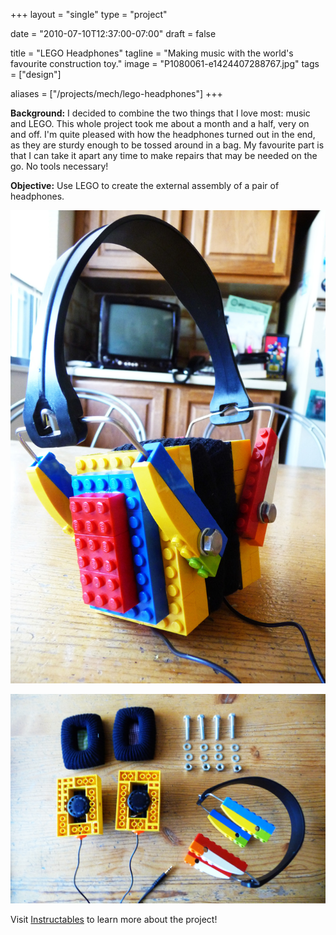 +++
layout =    "single"
type =      "project"

date = "2010-07-10T12:37:00-07:00"
draft =     false

title = "LEGO Headphones"
tagline = "Making music with the world's favourite construction toy."
image =     "P1080061-e1424407288767.jpg"
tags =      ["design"]

aliases =   ["/projects/mech/lego-headphones"]
+++

__Background:__ I decided to combine the two things that I love most: music and LEGO. This whole project took me about a month and a half, very on and off. I'm quite pleased with how the headphones turned out in the end, as they are sturdy enough to be tossed around in a bag. My favourite part is that I can take it apart any time to make repairs that may be needed on the go. No tools necessary!

__Objective:__ Use LEGO to create the external assembly of a pair of headphones.

![The world's finest LEGO headphones in all its glory.](P1080061-e1424407288767.jpg)

![Easily deconstructed, staying true to the LEGO roots.](P1080050.jpg)

Visit [Instructables](http://www.instructables.com/id/LEGO-Headphones/) to learn more about the project!
